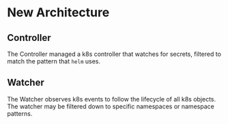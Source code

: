 # New Architecture

## Controller

The Controller managed a k8s controller that watches for secrets, filtered to match the pattern that `helm` uses.

## Watcher

The Watcher observes k8s events to follow the lifecycle of all k8s objects.  The watcher may be filtered down to specific namespaces or namespace patterns.